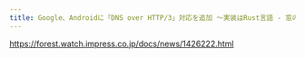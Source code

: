 ```yaml
---
title: Google、Androidに「DNS over HTTP/3」対応を追加 ～実装はRust言語 - 窓の杜
---
```


https://forest.watch.impress.co.jp/docs/news/1426222.html

